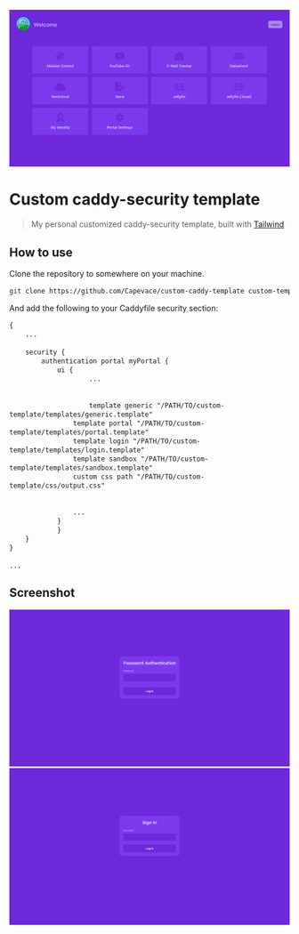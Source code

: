 ![](resources/screenshot-1.png)

# Custom caddy-security template
> My personal customized caddy-security template, built with [Tailwind](tailwindcss.com/)

## How to use
Clone the repository to somewhere on your machine.

```bash
git clone https://github.com/Capevace/custom-caddy-template custom-template
```

And add the following to your Caddyfile security section:

```
{
	...

	security {
		authentication portal myPortal {
			ui {
        			...
				
        
        			template generic "/PATH/TO/custom-template/templates/generic.template"
				template portal "/PATH/TO/custom-template/templates/portal.template"
				template login "/PATH/TO/custom-template/templates/login.template"
				template sandbox "/PATH/TO/custom-template/templates/sandbox.template"
				custom css path "/PATH/TO/custom-template/css/output.css"
				
				
				...
			}
      		}
	}
}
      
...
```

## Screenshot
![](resources/screenshot-2.png)
![](resources/screenshot-3.png)
